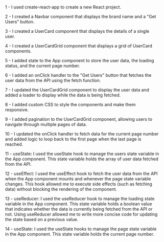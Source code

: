 1 - I used create-react-app to create a new React project.

2 - I created a Navbar component that displays the brand name and a "Get Users" button.

3 - I created a UserCard component that displays the details of a single user.

4 - I created a UserCardGrid component that displays a grid of UserCard components.

5 - I added state to the App component to store the user data, the loading status, and the current page number.

6 - I added an onClick handler to the "Get Users" button that fetches the user data from the API using the fetch function.

7 - I updated the UserCardGrid component to display the user data and added a loader to display while the data is being fetched.

8 - I added custom CSS to style the components and make them responsive.

9 - I added pagination to the UserCardGrid component, allowing users to navigate through multiple pages of data.

10 - I updated the onClick handler to fetch data for the current page number and added logic to loop back to the first page when the last page is reached.

11 - useState: I used the useState hook to manage the users state variable in the App component. This state variable holds the array of user data fetched from the API.

12 - useEffect: I used the useEffect hook to fetch the user data from the API when the App component mounts and whenever the page state variable changes. This hook allowed me to execute side effects (such as fetching data) without blocking the rendering of the component.

13 - useReducer: I used the useReducer hook to manage the loading state variable in the App component. This state variable holds a boolean value that indicates whether the data is currently being fetched from the API or not. Using useReducer allowed me to write more concise code for updating the state based on a previous value.

14 - useState: I used the useState hooks to manage the page state variable in the App component. This state variable holds the current page number.
